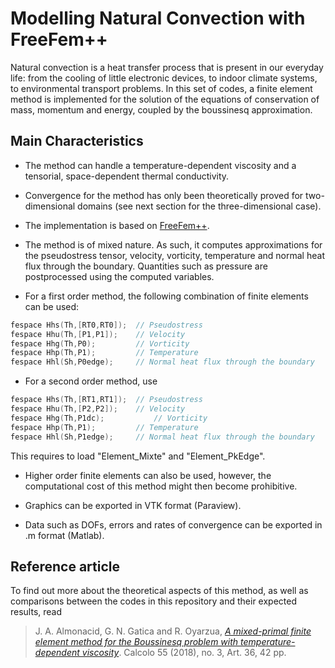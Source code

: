 Modelling Natural Convection with FreeFem++
=================================================

Natural convection is a heat transfer process that is present in our everyday life: from the cooling of little electronic devices, to indoor climate systems, to environmental transport problems. In this set of codes, a finite element method is implemented for the solution of the equations of conservation of mass, momentum and energy, coupled by the boussinesq approximation.

## Main Characteristics

* The method can handle a temperature-dependent viscosity and a tensorial,
space-dependent thermal conductivity.

* Convergence for the method has only been theoretically proved for two-dimensional domains (see next section for the three-dimensional case).

* The implementation is based on [FreeFem++](https://freefem.org/). 

* The method is of mixed nature. As such, it computes approximations for the pseudostress tensor, velocity, vorticity, temperature and normal heat flux through the boundary. Quantities such as pressure are postprocessed using the computed variables.

* For a first order method, the following combination of finite elements can be used:
```C++
fespace Hhs(Th,[RT0,RT0]); 	// Pseudostress
fespace Hhu(Th,[P1,P1]); 	// Velocity
fespace Hhg(Th,P0);			// Vorticity
fespace Hhp(Th,P1);			// Temperature
fespace Hhl(Sh,P0edge);		// Normal heat flux through the boundary
```
* For a second order method, use
```C++
fespace Hhs(Th,[RT1,RT1]); 	// Pseudostress
fespace Hhu(Th,[P2,P2]); 	// Velocity
fespace Hhg(Th,P1dc);			// Vorticity
fespace Hhp(Th,P1);			// Temperature
fespace Hhl(Sh,P1edge);		// Normal heat flux through the boundary
```
This requires to load "Element_Mixte" and "Element_PkEdge".

* Higher order finite elements can also be used, however, the computational cost of this method might then become prohibitive.

* Graphics can be exported in VTK format (Paraview).

* Data such as DOFs, errors and rates of convergence can be exported in .m format (Matlab).

## Reference article

To find out more about the theoretical aspects of this method, as well as comparisons between the codes in this repository and their expected results, read

> J. A. Almonacid, G. N. Gatica and R. Oyarzua, 
> [*A mixed-primal finite element method for the Boussinesq problem with temperature-dependent viscosity*](https://rdcu.be/32pk). 
> Calcolo 55 (2018), no. 3, Art. 36, 42 pp.
